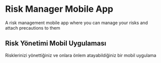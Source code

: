 # Risk Manager Mobile App

A risk management mobile app where you can manage your risks and attach precautions to them

## Risk Yönetimi Mobil Uygulaması

Risklerinizi yönettiğiniz ve onlara önlem atayabildiğiniz bir mobil uygulama

